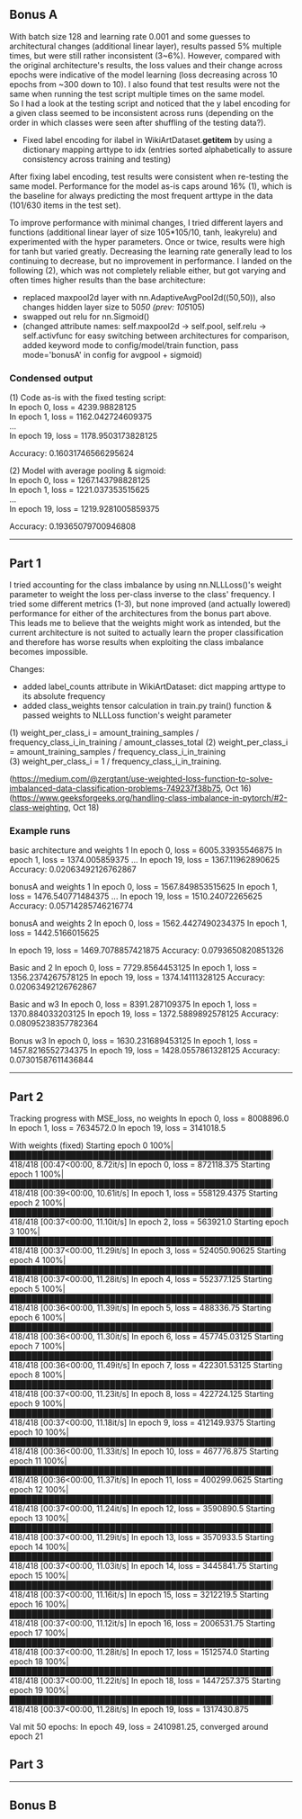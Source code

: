 ## Bonus A

With batch size 128 and learning rate 0.001 and some guesses to architectural changes (additional linear layer), results passed 5% multiple times, but were still rather inconsistent (3~6%). However, compared with the original architecture's results, the loss values and their change across epochs were indicative of the model learning (loss decreasing across 10 epochs from ~300 down to 10). I also  found that test results were not the same when running the test script multiple times on the same model.  
So I had a look at the testing script and noticed that the y label encoding for a given class seemed to be inconsistent across runs (depending on the order in which classes were seen after shuffling of the testing data?).

- Fixed label encoding for ilabel in WikiArtDataset.__getitem__ by using a dictionary mapping arttype to idx (entries sorted alphabetically to assure consistency across training and testing)

After fixing label encoding, test results were consistent when re-testing the same model.
Performance for the model as-is caps around 16% (1), which is the baseline for always predicting the most frequent arttype in the data (101/630 items in the test set).

To improve performance with minimal changes, I tried different layers and functions (additional linear layer of size 105*105/10, tanh, leakyrelu) and experimented with the hyper parameters. Once or twice, results were high for tanh but varied greatly. Decreasing the learning rate generally lead to los continuing to decrease, but no improvement in performance.
I landed on the following (2), which was not completely reliable either, but got varying and often times higher results than the base architecture:

- replaced maxpool2d layer with nn.AdaptiveAvgPool2d((50,50)), also changes hidden layer size to 50*50 (prev: 105*105)
- swapped out relu for nn.Sigmoid()
- (changed attribute names: self.maxpool2d -> self.pool, self.relu -> self.activfunc for easy switching between architectures for comparison, added keyword mode to config/model/train function, pass mode='bonusA' in config for avgpool + sigmoid)


### Condensed output  
(1) Code as-is with the fixed testing script:  
In epoch 0, loss = 4239.98828125  
In epoch 1, loss = 1162.042724609375  
...  
In epoch 19, loss = 1178.9503173828125  

Accuracy: 0.16031746566295624  

(2) Model with average pooling & sigmoid:  
In epoch 0, loss = 1267.143798828125  
In epoch 1, loss = 1221.037353515625  
...  
In epoch 19, loss = 1219.9281005859375  

Accuracy: 0.19365079700946808  

___

## Part 1

I tried accounting for the class imbalance by using nn.NLLLoss()'s weight parameter to weight the loss per-class inverse to the class' frequency. I tried some different metrics (1-3), but none improved (and actually lowered) performance for either of the architectures from the bonus part above.  
This leads me to believe that the weights might work as intended, but the current architecture is not suited to actually learn the proper classification and therefore has worse results when exploiting the class imbalance becomes impossible.

Changes:
- added label_counts attribute in WikiArtDataset: dict mapping arttype to its absolute frequency
- added class_weights tensor calculation in train.py train() function & passed weights to NLLLoss function's weight parameter

(1) weight_per_class_i = amount_training_samples / frequency_class_i_in_training / amount_classes_total
(2) weight_per_class_i = amount_training_samples / frequency_class_i_in_training  
(3) weight_per_class_i = 1 / frequency_class_i_in_training. 

(https://medium.com/@zergtant/use-weighted-loss-function-to-solve-imbalanced-data-classification-problems-749237f38b75, Oct 16)
(https://www.geeksforgeeks.org/handling-class-imbalance-in-pytorch/#2-class-weighting, Oct 18)

### Example runs
 basic architecture and weights 1
In epoch 0, loss = 6005.33935546875
In epoch 1, loss = 1374.005859375
...
In epoch 19, loss = 1367.11962890625
Accuracy: 0.02063492126762867 

bonusA and weights 1
In epoch 0, loss = 1567.849853515625
In epoch 1, loss = 1476.540771484375
...
In epoch 19, loss = 1510.24072265625
Accuracy: 0.05714285746216774

bonusA and weights 2
In epoch 0, loss = 1562.4427490234375
In epoch 1, loss = 1442.5166015625

In epoch 19, loss = 1469.7078857421875
Accuracy: 0.0793650820851326

Basic and 2
In epoch 0, loss = 7729.8564453125
In epoch 1, loss = 1356.2374267578125
In epoch 19, loss = 1374.14111328125
Accuracy: 0.02063492126762867

Basic and w3
In epoch 0, loss = 8391.287109375
In epoch 1, loss = 1370.884033203125
In epoch 19, loss = 1372.5889892578125
Accuracy: 0.08095238357782364

Bonus w3
In epoch 0, loss = 1630.231689453125
In epoch 1, loss = 1457.8216552734375
In epoch 19, loss = 1428.0557861328125
Accuracy: 0.07301587611436844
___

## Part 2

Tracking progress with MSE_loss, no weights
In epoch 0, loss = 8008896.0
In epoch 1, loss = 7634572.0
In epoch 19, loss = 3141018.5

With weights (fixed)
Starting epoch 0
100%|███████████████████████████████████████████████| 418/418 [00:47<00:00,  8.72it/s]
In epoch 0, loss = 872118.375
Starting epoch 1
100%|███████████████████████████████████████████████| 418/418 [00:39<00:00, 10.61it/s]
In epoch 1, loss = 558129.4375
Starting epoch 2
100%|███████████████████████████████████████████████| 418/418 [00:37<00:00, 11.10it/s]
In epoch 2, loss = 563921.0
Starting epoch 3
100%|███████████████████████████████████████████████| 418/418 [00:37<00:00, 11.29it/s]
In epoch 3, loss = 524050.90625
Starting epoch 4
100%|███████████████████████████████████████████████| 418/418 [00:37<00:00, 11.28it/s]
In epoch 4, loss = 552377.125
Starting epoch 5
100%|███████████████████████████████████████████████| 418/418 [00:36<00:00, 11.39it/s]
In epoch 5, loss = 488336.75
Starting epoch 6
100%|███████████████████████████████████████████████| 418/418 [00:36<00:00, 11.30it/s]
In epoch 6, loss = 457745.03125
Starting epoch 7
100%|███████████████████████████████████████████████| 418/418 [00:36<00:00, 11.49it/s]
In epoch 7, loss = 422301.53125
Starting epoch 8
100%|███████████████████████████████████████████████| 418/418 [00:37<00:00, 11.23it/s]
In epoch 8, loss = 422724.125
Starting epoch 9
100%|███████████████████████████████████████████████| 418/418 [00:37<00:00, 11.18it/s]
In epoch 9, loss = 412149.9375
Starting epoch 10
100%|███████████████████████████████████████████████| 418/418 [00:36<00:00, 11.33it/s]
In epoch 10, loss = 467776.875
Starting epoch 11
100%|███████████████████████████████████████████████| 418/418 [00:36<00:00, 11.37it/s]
In epoch 11, loss = 400299.0625
Starting epoch 12
100%|███████████████████████████████████████████████| 418/418 [00:37<00:00, 11.24it/s]
In epoch 12, loss = 3590890.5
Starting epoch 13
100%|███████████████████████████████████████████████| 418/418 [00:37<00:00, 11.29it/s]
In epoch 13, loss = 3570933.5
Starting epoch 14
100%|███████████████████████████████████████████████| 418/418 [00:37<00:00, 11.03it/s]
In epoch 14, loss = 3445841.75
Starting epoch 15
100%|███████████████████████████████████████████████| 418/418 [00:37<00:00, 11.16it/s]
In epoch 15, loss = 3212219.5
Starting epoch 16
100%|███████████████████████████████████████████████| 418/418 [00:37<00:00, 11.12it/s]
In epoch 16, loss = 2006531.75
Starting epoch 17
100%|███████████████████████████████████████████████| 418/418 [00:37<00:00, 11.28it/s]
In epoch 17, loss = 1512574.0
Starting epoch 18
100%|███████████████████████████████████████████████| 418/418 [00:37<00:00, 11.22it/s]
In epoch 18, loss = 1447257.375
Starting epoch 19
100%|███████████████████████████████████████████████| 418/418 [00:37<00:00, 11.28it/s]
In epoch 19, loss = 1317430.875


Val mit 50 epochs:
In epoch 49, loss = 2410981.25, converged around epoch 21

## Part 3

___

## Bonus B


